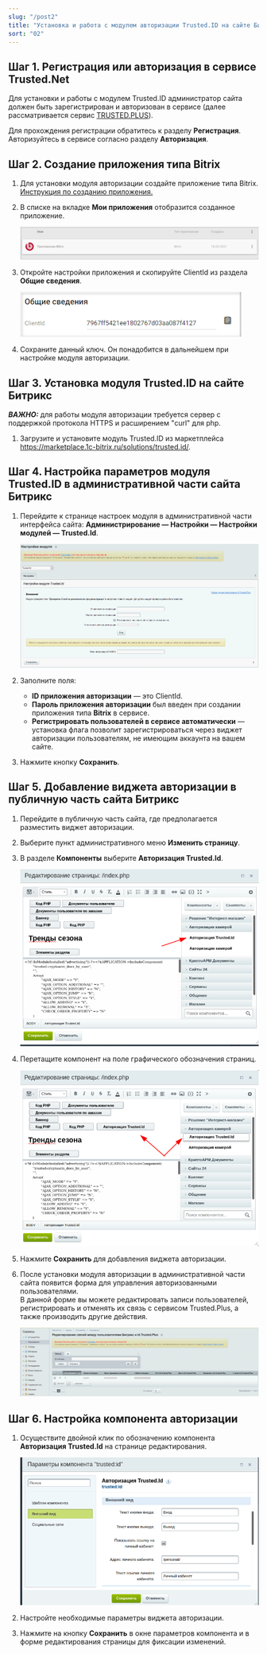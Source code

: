 ```yaml
---
slug: "/post2"
title: "Установка и работа с модулем авторизации Trusted.ID на сайте Битрикс"
sort: "02"
---
```


##  Шаг 1. Регистрация или авторизация в сервисе Trusted.Net 

Для установки и работы с модулем Trusted.ID администратор сайта должен быть зарегистрирован и авторизован в сервисе (далее рассматривается сервис [TRUSTED.PLUS](https://id.trusted.plus)).

Для прохождения регистрации обратитесь к разделу **Регистрация**.
Авторизуйтесь в сервисе согласно разделу **Авторизация**. 
   
##  Шаг 2. Создание приложения типа Bitrix 

1. Для установки модуля авторизации создайте приложение типа Bitrix.
   [Инструкция по созданию приложения.](https://docs.trusted.plus/04-v1.5/8-instructions/create-app)  

2. В списке на вкладке **Мои приложения** отобразится созданное приложение. 
   
   ![bitrix-app.png](./images/bitrix-app.png "Приложение типа Bitrix в разделе Мои приложения")

3. Откройте настройки приложения и скопируйте ClientId из раздела **Общие сведения**.
   
   ![clientid.png](./images/clientid.png "ClientId приложения в форме настроек")

4. Сохраните данный ключ. Он понадобится в дальнейшем при настройке модуля авторизации.

## Шаг 3. Установка модуля Trusted.ID на сайте Битрикс

***ВАЖНО​:*** для работы модуля авторизации требуется сервер с поддержкой протокола HTTPS и расширением "curl" для php. 

1. Загрузите и установите модуль Trusted.ID из маркетплейса https://marketplace.1c-bitrix.ru/solutions/trusted.id/.

## Шаг 4. Настройка параметров модуля Trusted.ID в административной части сайта Битрикс

1. Перейдите к странице настроек модуля в административной части интерфейса сайта: **​Администрирование — Настройки — Настройки модулей — Trusted.Id​**.

    ![trustedid-settings.png](./images/trustedid-settings.png "Настройки модуля Trusted.Id")


2. Заполните поля:
   - **ID приложения авторизации** — это ClientId.
   - **Пароль приложения авторизации** был введен при создании приложения типа **Bitrix** в сервисе.
   - **Регистрировать пользователей в сервисе автоматически** — установка флага позволит зарегистрироваться через виджет авторизации пользователям, не имеющим аккаунта на вашем сайте.
  
3. Нажмите кнопку **Сохранить**. 

## Шаг 5. Добавление виджета авторизации в публичную часть сайта Битрикс

1. Перейдите в публичную часть сайта, где предполагается разместить виджет авторизации.
   
2. Выберите пункт административного меню **Изменить страницу**.

3. В разделе **Компоненты** выберите **Авторизация Trusted.Id**. 

    ![trustedid-auth.png](./images/trustedid-auth.png "Расположение компонента  Авторизация Trusted.Id")

4. Перетащите компонент на поле графического обозначения страниц. 

    ![moved-trustedid.png](./images/moved-trustedid.png "Расположение компонента Авторизация Trusted.Id после перемещения")

5. Нажмите **Сохранить** для добавления виджета авторизации.

6. После установки модуля авторизации в административной части сайта появится форма для управления авторизованными пользователями.  
В данной форме вы можете редактировать записи пользователей, регистрировать и отменять их связь с сервисом Trusted.Plus, а также производить другие действия. 

    ![edit-users-bitrix.png](./images/edit-users-bitrix.png "Управление пользователями Битрикс и ID.Trusted.Plus")
   
## Шаг 6. Настройка компонента авторизации 

1. Осуществите двойной клик по обозначению компонента **Авторизация Trusted.Id** на странице редактирования.
 
   ![edit-trustedid-auth.png](./images/edit-trustedid-auth.png "Редактирование параметров компонента Trusted.id")

3. Настройте необходимые параметры виджета авторизации.

4. Нажмите на кнопку **Сохранить** в окне параметров компонента и в форме редактирования страницы для фиксации изменений. 








